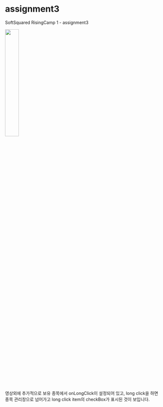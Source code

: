 # assignment3
SoftSquared RisingCamp 1 - assignment3

<img width="30%" src="https://user-images.githubusercontent.com/26537075/126135103-5de9d9df-99af-4a78-bd76-3d8d33c0e22b.gif"/>




영상외에 추가적으로 보유 종목에서 onLongClick이 설정되어 있고, long click을 하면 종목 관리창으로 넘어가고 long click item의 checkBox가 표시된 것이 보입니다.
